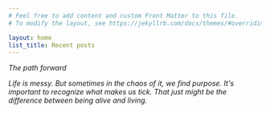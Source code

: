 ```yaml
---
# Feel free to add content and custom Front Matter to this file.
# To modify the layout, see https://jekyllrb.com/docs/themes/#overriding-theme-defaults

layout: home
list_title: Recent posts
---
```


*The path forward*

*Life is messy. But sometimes in the chaos of it, we find purpose. It's important to recognize what makes us tick. That just might be the difference between being alive and living.*
